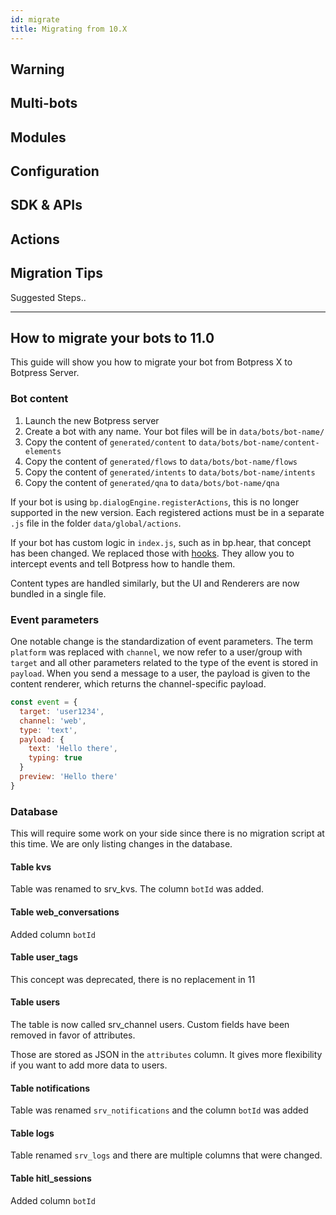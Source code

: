 ```yaml
---
id: migrate
title: Migrating from 10.X
---
```


## Warning

## Multi-bots

## Modules

## Configuration

## SDK & APIs

## Actions

## Migration Tips

Suggested Steps..

---

## How to migrate your bots to 11.0

This guide will show you how to migrate your bot from Botpress X to Botpress Server.

### Bot content

1. Launch the new Botpress server
1. Create a bot with any name. Your bot files will be in `data/bots/bot-name/`
1. Copy the content of `generated/content` to `data/bots/bot-name/content-elements`
1. Copy the content of `generated/flows` to `data/bots/bot-name/flows`
1. Copy the content of `generated/intents` to `data/bots/bot-name/intents`
1. Copy the content of `generated/qna` to `data/bots/bot-name/qna`

If your bot is using `bp.dialogEngine.registerActions`, this is no longer supported in the new version. Each registered actions must be in a separate `.js` file in the folder `data/global/actions`.

If your bot has custom logic in `index.js`, such as in bp.hear, that concept has been changed. We replaced those with [hooks](../learn/hooks). They allow you to intercept events and tell Botpress how to handle them.

Content types are handled similarly, but the UI and Renderers are now bundled in a single file.

### Event parameters

One notable change is the standardization of event parameters. The term `platform` was replaced with `channel`, we now refer to a user/group with `target` and all other parameters related to the type of the event is stored in `payload`. When you send a message to a user, the payload is given to the content renderer, which returns the channel-specific payload.

```js
const event = {
  target: 'user1234',
  channel: 'web',
  type: 'text',
  payload: {
    text: 'Hello there',
    typing: true
  }
  preview: 'Hello there'
}
```

### Database

This will require some work on your side since there is no migration script at this time. We are only listing changes in the database.

#### Table kvs

Table was renamed to srv_kvs. The column `botId` was added.

#### Table web_conversations

Added column `botId`

#### Table user_tags

This concept was deprecated, there is no replacement in 11

#### Table users

The table is now called srv_channel users. Custom fields have been removed in favor of attributes.

Those are stored as JSON in the `attributes` column. It gives more flexibility if you want to add more data to users.

#### Table notifications

Table was renamed `srv_notifications` and the column `botId` was added

#### Table logs

Table renamed `srv_logs` and there are multiple columns that were changed.

#### Table hitl_sessions

Added column `botId`
